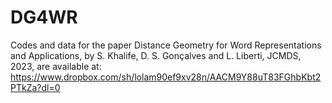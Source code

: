 # DG4WR

Codes and data for the paper Distance Geometry for Word Representations and Applications, by S. Khalife, D. S. Gonçalves and L. Liberti, JCMDS, 2023, are available at: https://www.dropbox.com/sh/lolam90ef9xv28n/AACM9Y88uT83FGhbKbt2PTkZa?dl=0
